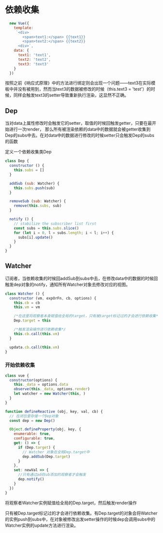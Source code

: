 # 依赖收集

``` js
  new Vue({
    template: 
     `<div>
        <span>text1:</span> {{text1}}
        <span>text2:</span> {{text2}}
      <div>`,
    data: {
      text1: 'text1',
      text2: 'text2',
      text3: 'text3'
    }
  })
```
按照之前《响应式原理》中的方法进行绑定则会出现一个问题——text3在实际模板中并没有被用到，然而当text3的数据被修改的时候（this.text3 = 'test'）的时候，同样会触发text3的setter导致重新执行渲染，这显然不正确。

## Dep

当对data上属性修改时会触发它的setter，取值的时候回触发getter，只要在最开始进行一次render， 那么所有被渲染依赖的data中的数据就会被getter收集到Dep的subs中去。在对data中的数据进行修改的时候setter只会触发Dep的subs的函数

定义一个依赖收集类Dep

``` js
class Dep {
  constructor () {
    this.subs = []
  }

  addSub (sub: Watcher) {
    this.subs.push(sub)
  }

  removeSub (sub: Watcher) {
    remove(this.subs, sub)
  }

  notify () {
    // stabilize the subscriber list first
    const subs = this.subs.slice()
    for (let i = 0, l = subs.length; i < l; i++) {
      subs[i].update()
    }
  }
}
```

## Watcher

订阅者，当依赖收集的时候回addSub到subs中去，在修改data中的数据的时候回触发dep对象的notify，通知所有Watcher对象去修改对应的视图。

``` js
class Watcher () {
  constructor (vm, expOrFn, cb, options) {
    this.cb = cb
    this.vm = vm

    /*在这里将观察者本身赋值给全局的target，只有被target标记过的才会进行依赖收集*/
    Dep.target = this

    /*触发渲染操作进行依赖收集*/
    this.cb.call(this.vm)
  }

  updata.cb.call(this.vm)
}
```

### 开始依赖收集

``` js
class vue {
  constructor(options) {
    this._data = options.data
    observe(this._data, options.render)
    let watcher = new Watcher(this, )
  }
}

function defineReactive (obj, key, val, cb) {
  // 在闭包里存储一个Dep对象
  const dep = new Dep()

  Object.defineProperty(obj, key, {
    enumerable: true,
    configurable: true,
    get: () => {
      if (Dep.target) {
        // Watcher 对象在全局Dep.target中
        dep.addSub(Dep.target)
      }
    },
    set: newVal => {
      //只有通过addSub添加的观察者才会触发
      dep.notify()
    }
  })
}
```

将观察者Watcher实例赋值给全局的Dep.target，然后触发render操作

只有被Dep.target标记过的才会进行依赖收集。有Dep.target的对象会将Watcher的实例push到subs中，在对象被修改出发setter操作的时候dep会调用subs中的Watcher实例的update方法进行渲染。